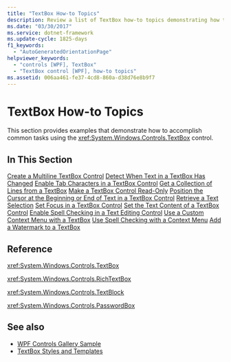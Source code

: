 ```yaml
---
title: "TextBox How-to Topics"
description: Review a list of TextBox how-to topics demonstrating how to accomplish common tasks using the TextBox control.
ms.date: "03/30/2017"
ms.service: dotnet-framework
ms.update-cycle: 1825-days
f1_keywords:
  - "AutoGeneratedOrientationPage"
helpviewer_keywords:
  - "controls [WPF], TextBox"
  - "TextBox control [WPF], how-to topics"
ms.assetid: 006aa461-fe37-4cd8-860a-d38d76e8b9f7
---
```

# TextBox How-to Topics

This section provides examples that demonstrate how to accomplish common tasks using the <xref:System.Windows.Controls.TextBox> control.

## In This Section

[Create a Multiline TextBox Control](how-to-create-a-multiline-textbox-control.md)
[Detect When Text in a TextBox Has Changed](how-to-detect-when-text-in-a-textbox-has-changed.md)
[Enable Tab Characters in a TextBox Control](how-to-enable-tab-characters-in-a-textbox-control.md)
[Get a Collection of Lines from a TextBox](how-to-get-a-collection-of-lines-from-a-textbox.md)
[Make a TextBox Control Read-Only](how-to-make-a-textbox-control-read-only.md)
[Position the Cursor at the Beginning or End of Text in a TextBox Control](position-the-cursor-at-the-beginning-or-end-of-text.md)
[Retrieve a Text Selection](how-to-retrieve-a-text-selection.md)
[Set Focus in a TextBox Control](how-to-set-focus-in-a-textbox-control.md)
[Set the Text Content of a TextBox Control](how-to-set-the-text-content-of-a-textbox-control.md)
[Enable Spell Checking in a Text Editing Control](how-to-enable-spell-checking-in-a-text-editing-control.md)
[Use a Custom Context Menu with a TextBox](how-to-use-a-custom-context-menu-with-a-textbox.md)
[Use Spell Checking with a Context Menu](how-to-use-spell-checking-with-a-context-menu.md)
[Add a Watermark to a TextBox](how-to-add-a-watermark-to-a-textbox.md)

## Reference

<xref:System.Windows.Controls.TextBox>

<xref:System.Windows.Controls.RichTextBox>

<xref:System.Windows.Controls.TextBlock>

<xref:System.Windows.Controls.PasswordBox>

## See also

- [WPF Controls Gallery Sample](https://github.com/Microsoft/WPF-Samples/tree/master/Getting%20Started/ControlsAndLayout)
- [TextBox Styles and Templates](textbox-styles-and-templates.md)
